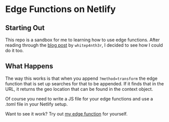 # Edge Functions on Netlify
## Starting Out
This repo is a sandbox for me to learning how to use edge functions. After reading through the [blog post](https://whitep4nth3r.com/blog/add-personalization-to-static-html-with-edge-functions-no-browser-javascript/) by `whitep4nth3r`, I decided to see how I could do it too.

## What Happens
The way this works is that when you append `?method=transform` the edge function that is set up searches for that to be appended. If it finds that in the URL, it returns the geo location that can be found in the context object.

Of course you need to write a JS file for your edge functions and use a .toml file in your Netlify setup.

Want to see it work? Try out [my edge function](https://amazing-cupcake-4abfac.netlify.app/) for yourself.
